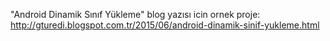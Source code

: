 "Android Dinamik Sınıf Yükleme" blog yazısı icin ornek proje:
http://gturedi.blogspot.com.tr/2015/06/android-dinamik-sinif-yukleme.html